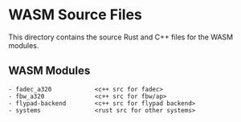 # WASM Source Files

This directory contains the source Rust and C++ files for the WASM modules.

## WASM Modules

```
- fadec_a320            <c++ src for fadec>
- fbw_a320	            <c++ src for fbw/ap>
- flypad-backend        <c++ src for flypad backend>
- systems       	    <rust src for other systems>
```
